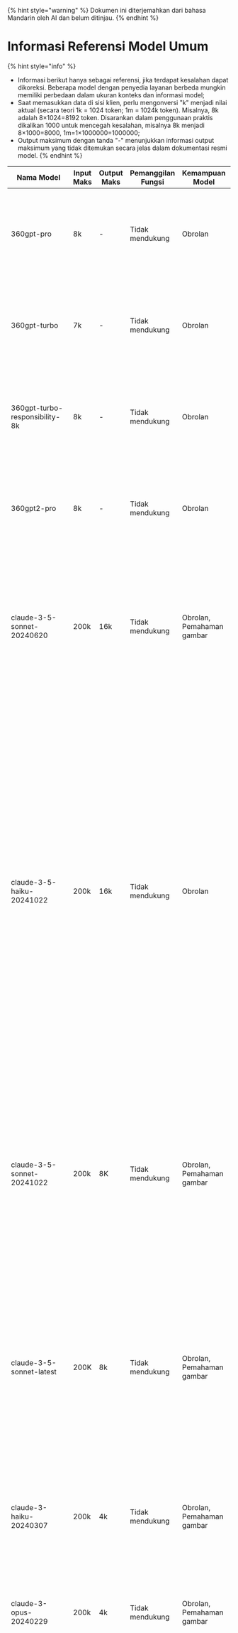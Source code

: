 
{% hint style="warning" %}
Dokumen ini diterjemahkan dari bahasa Mandarin oleh AI dan belum ditinjau.
{% endhint %}

# Informasi Referensi Model Umum

{% hint style="info" %}
* Informasi berikut hanya sebagai referensi, jika terdapat kesalahan dapat dikoreksi. Beberapa model dengan penyedia layanan berbeda mungkin memiliki perbedaan dalam ukuran konteks dan informasi model;
* Saat memasukkan data di sisi klien, perlu mengonversi "k" menjadi nilai aktual (secara teori 1k = 1024 token; 1m = 1024k token). Misalnya, 8k adalah 8×1024=8192 token. Disarankan dalam penggunaan praktis dikalikan 1000 untuk mencegah kesalahan, misalnya 8k menjadi 8×1000=8000, 1m=1×1000000=1000000;
* Output maksimum dengan tanda "-" menunjukkan informasi output maksimum yang tidak ditemukan secara jelas dalam dokumentasi resmi model.
{% endhint %}

<table><thead><tr><th width="313">Nama Model</th><th width="158">Input Maks</th><th width="72">Output Maks</th><th width="95">Pemanggilan Fungsi</th><th width="142">Kemampuan Model</th><th width="540">Penyedia Layanan</th><th width="257">Deskripsi</th></tr></thead><tbody><tr><td>360gpt-pro</td><td>8k</td><td>-</td><td>Tidak mendukung</td><td>Obrolan</td><td>360AI_360gpt</td><td>Model utama terbaik dalam seri 360 Brain dengan triliunan parameter, berlaku luas untuk skenario tugas kompleks di berbagai bidang.</td></tr><tr><td>360gpt-turbo</td><td>7k</td><td>-</td><td>Tidak mendukung</td><td>Obrolan</td><td>360AI_360gpt</td><td>Model miliaran parameter dengan keseimbangan kinerja dan efek, cocok untuk skenario dengan persyaratan kinerja/biaya tinggi.</td></tr><tr><td>360gpt-turbo-responsibility-8k</td><td>8k</td><td>-</td><td>Tidak mendukung</td><td>Obrolan</td><td>360AI_360gpt</td><td>Model miliaran parameter dengan keseimbangan kinerja dan efek, cocok untuk skenario dengan persyaratan kinerja/biaya tinggi.</td></tr><tr><td>360gpt2-pro</td><td>8k</td><td>-</td><td>Tidak mendukung</td><td>Obrolan</td><td>360AI_360gpt</td><td>Model utama terbaik dalam seri 360 Brain dengan triliunan parameter, berlaku luas untuk skenario tugas kompleks di berbagai bidang.</td></tr><tr><td>claude-3-5-sonnet-20240620</td><td>200k</td><td>16k</td><td>Tidak mendukung</td><td>Obrolan, Pemahaman gambar</td><td>Anthropic_claude</td><td>Versi snapshot dirilis pada 20 Juni 2024. Claude 3.5 Sonnet adalah model yang menyeimbangkan kinerja dan kecepatan, memberikan kinerja terbaik sekaligus mempertahankan kecepatan tinggi, mendukung input multimodal.</td></tr><tr><td>claude-3-5-haiku-20241022</td><td>200k</td><td>16k</td><td>Tidak mendukung</td><td>Obrolan</td><td>Anthropic_claude</td><td>Versi snapshot dirilis pada 22 Oktober 2024. Claude 3.5 Haiku menunjukkan peningkatan di berbagai keterampilan, termasuk pengkodean, penggunaan alat, dan penalaran. Sebagai model tercepat dalam seri Anthropic, ia menyediakan waktu respons cepat, cocok untuk aplikasi yang membutuhkan interaktivitas tinggi dan latensi rendah, seperti chatbot berorientasi pengguna dan pelengkapan kode real-time. Model ini juga unggul dalam tugas khusus seperti ekstraksi data dan moderasi konten real-time, menjadikannya alat serbaguna untuk aplikasi luas di berbagai industri. Tidak mendukung input gambar.</td></tr><tr><td>claude-3-5-sonnet-20241022</td><td>200k</td><td>8K</td><td>Tidak mendukung</td><td>Obrolan, Pemahaman gambar</td><td>Anthropic_claude</td><td>Versi snapshot dirilis pada 22 Oktober 2024. Claude 3.5 Sonnet memberikan kemampuan melebihi Opus dan lebih cepat daripada Sonnet, dengan harga yang sama seperti Sonnet. Sonnet sangat unggul dalam pemrograman, ilmu data, pemrosesan visual, tugas agen.</td></tr><tr><td>claude-3-5-sonnet-latest</td><td>200K</td><td>8k</td><td>Tidak mendukung</td><td>Obrolan, Pemahaman gambar</td><td>Anthropic_claude</td><td>Dinamis mengarah ke versi terbaru Claude 3.5 Sonnet. Claude 3.5 Sonnet memberikan kemampuan melebihi Opus dan lebih cepat daripada Sonnet, dengan harga yang sama seperti Sonnet. Sonnet sangat unggul dalam pemrograman, ilmu data, pemrosesan visual, tugas agen, model ini mengarah ke versi terbaru.</td></tr><tr><td>claude-3-haiku-20240307</td><td>200k</td><td>4k</td><td>Tidak mendukung</td><td>Obrolan, Pemahaman gambar</td><td>Anthropic_claude</td><td>Claude 3 Haiku adalah model Anthropic tercepat dan paling ringkas, dirancang untuk respons hampir instan. Memiliki kinerja yang cepat dan akurat.</td></tr><tr><td>claude-3-opus-20240229</td><td>200k</td><td>4k</td><td>Tidak mendukung</td><td>Obrolan, Pemahaman gambar</td><td>Anthropic_claude</td><td>Claude 3 Opus adalah model Anthropic terkuat untuk menangani tugas yang sangat kompleks. Unggul dalam kinerja, kecerdasan, kefasihan, dan pemahaman.</td></tr><tr><td>claude-3-sonnet-20240229</td><td>200k</td><td>8k</td><td>Tidak mendukung</td><td>Obrolan, Pemahaman gambar</td><td>Anthropic_claude</td><td>Versi snapshot dirilis pada 29 Februari 2024. Sonnet sangat unggul dalam:<br><br>- Pengkodean: Dapat menulis, mengedit, dan menjalankan kode secara mandiri, serta memiliki kemampuan penalaran dan pemecahan masalah<br>- Ilmu data: Memperkuat keahlian ilmu data manusia; mampu menangani data tidak terstruktur saat menggunakan berbagai alat untuk mendapatkan wawasan<br>- Pemrosesan visual: Ahli dalam menafsirkan bagan, grafik, dan gambar, menyalin teks dengan akurat untuk mendapatkan wawasan di luar teks itu sendiri<br>- Tugas agen: Penggunaan alat yang sangat baik, sangat cocok untuk menangani tugas agen (yaitu tugas penyelesaian masalah kompleks multi-tahap yang memerlukan interaksi dengan sistem lain)</td></tr><tr><td>google/gemma-2-27b-it</td><td>8k</td><td>-</td><td>Tidak mendukung</td><td>Obrolan</td><td>Google_gamma</td><td>Gemma adalah keluarga model terbuka ringan dan mutakhir yang dikembangkan oleh Google, dibangun dengan penelitian dan teknologi yang sama dengan model Gemini. Model-model ini adalah model bahasa besar berbasis dekoder, mendukung bahasa Inggris, menyediakan varian terbuka berbobot yang telah dilatih sebelumnya dan disesuaikan instruksi. Model Gemma cocok untuk berbagai tugas pembuatan teks, termasuk pertanyaan-jawaban, ringkasan, dan penalaran.</td></tr><tr><td>google/gemma-2-9b-it</td><td>8k</td><td>-</td><td>Tidak mendukung</td><td>Obrolan</td><td>Google_gamma</td><td>Gemma adalah salah satu keluarga model terbuka ringan dan mutakhir yang dikembangkan oleh Google. Ini adalah model bahasa besar berbasis dekoder, mendukung bahasa Inggris, menyediakan varian terbuka berbobot, versi pra-pelatihan dan versi disesuaikan instruksi. Model Gemma cocok untuk berbagai tugas pembuatan teks, termasuk pertanyaan-jawaban, ringkasan, dan penalaran. Model 9B ini dilatih dengan 8 triliun token.</td></tr><tr><td>gemini-1.5-pro</td><td>2m</td><td>8k</td><td>Tidak mendukung</td><td>Obrolan</td><td>Google_gemini</td><td>Versi stabil terbaru Gemini 1.5 Pro. Sebagai model multimodal kuat, ia dapat menangani hingga 60.000 baris kode atau 2.000 halaman teks. Sangat cocok untuk tugas yang membutuhkan penalaran kompleks.</td></tr><tr><td>gemini-1.0-pro-001</td><td>33k</td><td>8k</td><td>Tidak mendukung</td><td>Obrolan</td><td>Google_gemini</td><td>Ini adalah versi stabil Gemini 1.0 Pro. Sebagai model NLP, ia secara khusus menangani obrolan teks dan kode multi-putaran serta tugas pembuatan kode. Model ini akan dinonaktifkan pada 15 Februari 2025, disarankan untuk bermigrasi ke seri model 1.5.</td></tr><tr><td>gemini-1.0-pro-002</td><td>32k</td><td>8k</td><td>Tidak mendukung</td><td>Obrolan</td><td>Google_gemini</td><td>Ini adalah versi stabil Gemini 1.0 Pro. Sebagai model NLP, ia secara khusus menangani obrolan teks dan kode multi-putaran serta tugas pembuatan kode. Model ini akan dinonaktifkan pada 15 Februari 2025, disarankan untuk bermigrasi ke seri model 1.5.</td></tr><tr><td>gemini-1.0-pro-latest</td><td>33k</td><td>8k</td><td>Tidak mendukung</td><td>Obrolan, Usang atau akan usang</td><td>Google_gemini</td><td>Ini adalah versi terbaru Gemini 1.0 Pro. Sebagai model NLP, ia secara khusus menangani obrolan teks dan kode multi-putaran serta tugas pembuatan kode. Model ini akan dinonaktifkan pada 15 Februari 2025, disarankan untuk bermigrasi ke seri model 1.5.</td></tr><tr><td>gemini-1.0-pro-vision-001</td><td>16k</td><td>2k</td><td>Tidak mendukung</td><td>Obrolan</td><td>Google_gemini</td><td>Ini adalah versi visual Gemini 1.0 Pro. Model ini akan dinonaktifkan pada 15 Februari 2025, disarankan untuk bermigrasi ke seri model 1.5.</td></tr><tr><td>gemini-1.0-pro-vision-latest</td><td>16k</td><td>2k</td><td>Tidak mendukung</td><td>Pemahaman gambar</td><td>Google_gemini</td><td>Ini adalah versi visual terbaru Gemini 1.0 Pro. Model ini akan dinonaktifkan pada 15 Februari 2025, disarankan untuk bermigrasi ke seri model 1.5.</td></tr><tr><td>gemini-1.5-flash</td><td>1m</td><td>8k</td><td>Tidak mendukung</td><td>Obrolan, Pemahaman gambar</td><td>Google_gemini</td><td>Ini adalah versi stabil terbaru Gemini 1.5 Flash. Sebagai model multimodal seimbang, ia dapat menangani input audio, gambar, video, dan teks.</td></tr><tr><td>gemini-1.5-flash-001</td><td>1m</td><td>8k</td><td>Tidak mendukung</td><td>Obrolan, Pemahaman gambar</td><td>Google_gemini</td><td>Ini adalah versi stabil Gemini 1.5 Flash. Mereka menyediakan fungsi dasar yang sama dengan gemini-1.5-flash tetapi versinya tetap, cocok untuk penggunaan di lingkungan produksi.</td></tr><tr><td>gemini-1.5-flash-002</td><td>1m</td><td>8k</td><td>Tidak mendukung</td><td>Obrolan, Pemahaman gambar</td><td>Google_gemini</td><td>Ini adalah versi stabil Gemini 1.5 Flash. Mereka menyediakan fungsi dasar yang sama dengan gemini-1.5-flash tetapi versinya tetap, cocok untuk penggunaan di lingkungan produksi.</td></tr><tr><td>gemini-1.5-flash-8b</td><td>1m</td><td>8k</td><td>Tidak mendukung</td><td>Obrolan, Pemahaman gambar</td><td>Google_gemini</td><td>Gemini 1.5 Flash-8B adalah model kecerdasan buatan multimodal terbaru yang diluncurkan oleh Google, dirancang khusus untuk menangani tugas skala besar secara efisien. Model dengan 8 miliar parameter ini mampu mendukung input teks, gambar, audio, dan video, sesuai untuk berbagai aplikasi seperti obrolan, transkripsi, dan terjemahan. Dibandingkan model Gemini lainnya, Flash-8B telah dioptimalkan dalam hal kecepatan dan efisiensi biaya, menjadikannya ideal untuk pengguna yang sensitif terhadap biaya. Batas kecepatannya ditingkatkan dua kali lipat, memungkinkan pengembang untuk menangani tugas skala besar dengan lebih efisien. Selain itu, Flash-8B juga mengadopsi teknologi "distilasi pengetahuan", menyaring pengetahuan kunci dari model yang lebih besar, memastikan kemampuan inti tetap terjaga sambil mencapai pengoptimalan ringan dan efisien</td></tr><tr><td>gemini-1.5-flash-exp-0827</td><td>1m</td><td>8k</td><td>Tidak mendukung</td><td>Obrolan, Pemahaman gambar</td><td>Google_gemini</td><td>Ini adalah versi eksperimental Gemini 1.5 Flash, yang diperbarui secara berkala untuk memasukkan peningkatan terbaru. Cocok untuk pengujian eksplorasi dan pengembangan prototipe, tidak disarankan untuk lingkungan produksi.</td></tr><tr><td>gemini-1.5-flash-latest</td><td>1m</td><td>8k</td><td>Tidak mendukung</td><td>Obrolan, Pemahaman gambar</td><td>Google_gemini</td><td>Ini adalah versi mutakhir Gemini 1.5 Flash, yang diperbarui secara berkala untuk memasukkan peningkatan terbaru. Cocok untuk pengujian eksplorasi dan pengembangan prototipe, tidak disarankan untuk lingkungan produksi.</td></tr><tr><td>gemini-1.5-pro-001</td><td>2m</td><td>8k</td><td>Tidak mendukung</td><td>Obrolan, Pemahaman gambar</td><td>Google_gemini</td><td>Ini adalah versi stabil Gemini 1.5 Pro, memberikan karakteristik kinerja dan perilaku model yang tetap. Cocok untuk penggunaan di lingkungan produksi yang membutuhkan stabilitas.</td></tr><tr><td>gemini-1.5-pro-002</td><td>2m</td><td>8k</td><td>Tidak mendukung</td><td>Obrolan, Pemahaman gambar</td><td>Google_gemini</td><td>Ini adalah versi stabil Gemini 1.5 Pro, memberikan karakteristik kinerja dan perilaku model yang tetap. Cocok untuk penggunaan di lingkungan produksi yang membutuhkan stabilitas.</td></tr><tr><td>gemini-1.5-pro-exp-0801</td><td>2m</td><td>8k</td><td>Tidak mendukung</td><td>Obrolan, Pemahaman gambar</td><td>Google_gemini</td><td>Versi eksperimen Gemini 1.5 Pro. Sebagai model multimodal kuat, ia dapat menangani hingga 60.000 baris kode atau 2.000 halaman teks. Sangat cocok untuk tugas yang membutuhkan penalaran kompleks.</td></tr><tr><td>gemini-1.5-pro-exp-0827</td><td>2m</td><td>8k</td><td>Tidak mendukung</td><td>Obrolan, Pemahaman gambar</td><td>Google_gemini</td><td>Versi eksperimen Gemini 1.5 Pro. Se